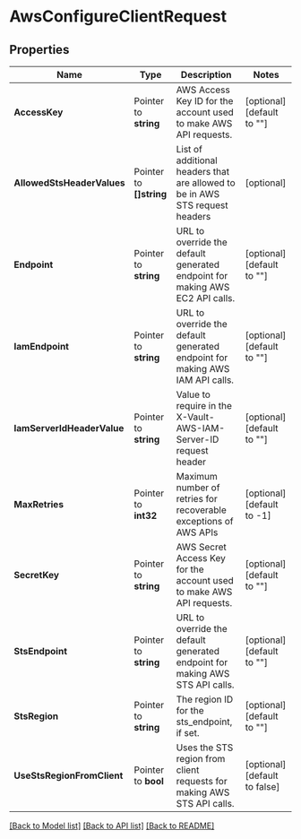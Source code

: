 # AwsConfigureClientRequest


## Properties

Name | Type | Description | Notes
------------ | ------------- | ------------- | -------------
**AccessKey** | Pointer to **string** | AWS Access Key ID for the account used to make AWS API requests. | [optional] [default to ""]
**AllowedStsHeaderValues** | Pointer to **[]string** | List of additional headers that are allowed to be in AWS STS request headers | [optional] 
**Endpoint** | Pointer to **string** | URL to override the default generated endpoint for making AWS EC2 API calls. | [optional] [default to ""]
**IamEndpoint** | Pointer to **string** | URL to override the default generated endpoint for making AWS IAM API calls. | [optional] [default to ""]
**IamServerIdHeaderValue** | Pointer to **string** | Value to require in the X-Vault-AWS-IAM-Server-ID request header | [optional] [default to ""]
**MaxRetries** | Pointer to **int32** | Maximum number of retries for recoverable exceptions of AWS APIs | [optional] [default to -1]
**SecretKey** | Pointer to **string** | AWS Secret Access Key for the account used to make AWS API requests. | [optional] [default to ""]
**StsEndpoint** | Pointer to **string** | URL to override the default generated endpoint for making AWS STS API calls. | [optional] [default to ""]
**StsRegion** | Pointer to **string** | The region ID for the sts_endpoint, if set. | [optional] [default to ""]
**UseStsRegionFromClient** | Pointer to **bool** | Uses the STS region from client requests for making AWS STS API calls. | [optional] [default to false]





[[Back to Model list]](../README.md#documentation-for-models) [[Back to API list]](../README.md#documentation-for-api-endpoints) [[Back to README]](../README.md)


